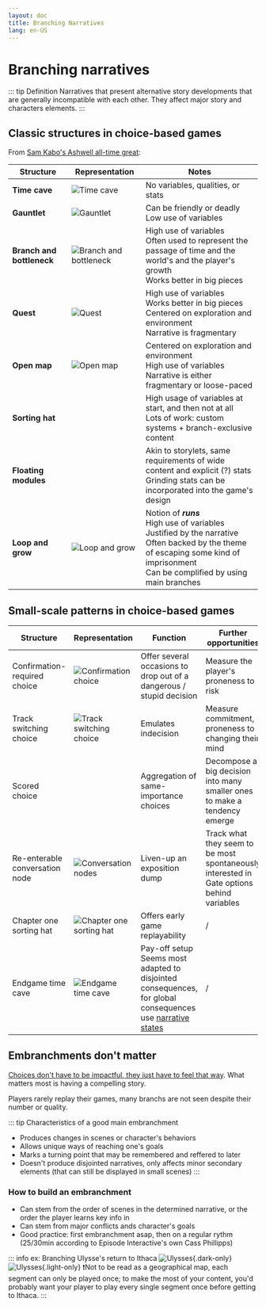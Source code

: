 ```yaml
---
layout: doc
title: Branching Narratives
lang: en-US
---
```



<!---wip--->

# Branching narratives


::: tip Definition
Narratives that present alternative story developments that are generally incompatible with each other. They affect <span class="highlight">major story and characters elements</span>.
:::

## Classic structures in choice-based games

From [Sam Kabo's Ashwell all-time great](https://heterogenoustasks.wordpress.com/2015/01/26/standard-patterns-in-choice-based-games/):

|Structure|Representation|Notes|
|---|---|---|
|**Time cave**|![Time cave](/time%20cave.png)|No variables, qualities, or stats|
|**Gauntlet**|![Gauntlet](/gauntlet.png)|Can be friendly or deadly<br> Low use of variables|
|**Branch and bottleneck**|![Branch and bottleneck](/branch%20and%20bottleneck.png)|High use of variables <br> Often used to represent the passage of time and the world's and the player's growth <br> Works better in big pieces|
|**Quest**|![Quest](/quest.png)|High use of variables <br> Works better in big pieces <br> Centered on exploration and environment <br> Narrative is fragmentary|
|**Open map**|![Open map](/open%20map.png)|Centered on exploration and environment <br>High use of variables <br> Narrative is either fragmentary or loose-paced |
|**Sorting hat**||High usage of variables at start, and then not at all <br> Lots of work: custom systems + branch-exclusive content|
|**Floating modules**||Akin to storylets, same requirements of wide content and explicit (?) stats <br> Grinding stats can be incorporated into the game's design|
|**Loop and grow**|![Loop and grow](/loop%20and%20grow.png)|Notion of ***runs*** <br> High use of variables <br> Justified by the narrative <br> Often backed by the theme of escaping some kind of imprisonment <br> Can be complified by using main branches|




## Small-scale patterns in choice-based games


|Structure|Representation|Function|Further opportunities
|---|---|---|---|
|Confirmation-required choice|![Confirmation choice](/confirmationChoice.png)|Offer several occasions to drop out of a dangerous / stupid decision | Measure the player's proneness to risk|
|Track switching choice|![Track switching choice](/trackSwitchingChoice.png)|Emulates indecision|Measure commitment, proneness to changing their mind|
|Scored choice||Aggregation of same-importance choices <br> |Decompose a big decision into many smaller ones to make a tendency emerge|
|Re-enterable conversation node|![Conversation nodes](/conversationNode.png)|<span class="highlight">Liven-up an exposition dump</span>|Track what they seem to be most spontaneously interested in <br> Gate options behind variables|
|Chapter one sorting hat|![Chapter one sorting hat](/chapterOneSortingHat.png)|Offers early game replayability|/|
|Endgame time cave|![Endgame time cave](/endgameTimeCave.png)|Pay-off setup <br> Seems most adapted to disjointed consequences, for global consequences use [narrative states](https://emshort.blog/2019/11/23/narrative-states/)|/|

## Embranchments don't matter

[Choices don't have to be impactful, they just have to feel that way](https://www.youtube.com/embed/TEa9aSDHawA). What matters most is having a <span class="highlight">compelling story</span>.

Players rarely replay their games, many branchs are not seen despite their number or quality.


::: tip Characteristics of a good main embranchment
- Produces changes in scenes or character's behaviors
- Allows unique ways of reaching one's goals
- Marks a turning point that may be remembered and reffered to later
- Doesn't produce disjointed narratives, only affects minor secondary elements (that can still be displayed in small scenes)
:::

### How to build an embranchment

- Can stem from the order of scenes in the determined narrative, or the order the player learns key info in
- Can stem from major conflicts ands character's goals
- Good practice: first embranchment asap, then on a regular rythm (25/30min according to Episode Interactive's own Cass Phillipps)

::: info ex: Branching Ulysse's return to Ithaca
![Ulysses](/enEmbranchmentsDark.png){.dark-only}
![Ulysses](/enEmbranchmentsLight.png){.light-only}
❗Not to be read as a geographical map, each segment can only be played once; to make the most of your content, you'd probably want your player to play every single segment once before getting to Ithaca.
:::

